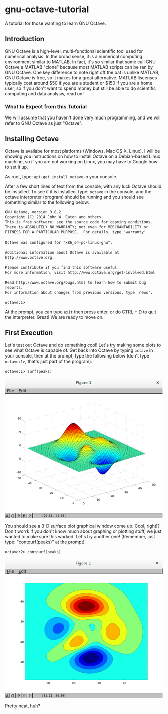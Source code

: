 # gnu-octave-tutorial
A tutorial for those wanting to learn GNU Octave.

## Introduction
GNU Octave is a high-level, multi-functional scientific tool used for numerical analysis. In the broad sense, it is a numerical computing environment similar to MATLAB. In fact, it's so similar that some call GNU Octave a MATLAB "clone" because most MATLAB scripts can be ran by GNU Octave. One key difference to note right off the bat is unlike MATLAB, GNU Octave is free, so it makes for a great alternative. MATLAB liscenses typically cost around $50 if you are a student or $150 if you are a home user, so if you don't want to spend money but still be able to do scientific computing and data analysis, read on!

### What to Expect from this Tutorial
We will assume that you haven't done very much programming, and we will refer to GNU Octave as just "Octave".

## Installing Octave
Octave is availabe for most platforms (Windows, Mac OS X, Linux). I will be showing you instructions on how to install Octave on a Debian-based Linux machine, so if you are not working on Linux, you may have to Google how to set it up.

As root, type: `apt-get install octave` in your console.

After a few short lines of text from the console, with any luck Octave should be installed. To see if it is installed, type: `octave` in the console, and the octave interpreter (program) should be running and you should see something similar to the following below:

```
GNU Octave, version 3.8.2
Copyright (C) 2014 John W. Eaton and others.
This is free software; see the source code for copying conditions.
There is ABSOLUTELY NO WARRANTY; not even for MERCHANTABILITY or
FITNESS FOR A PARTICULAR PURPOSE.  For details, type 'warranty'.

Octave was configured for "x86_64-pc-linux-gnu".

Additional information about Octave is available at http://www.octave.org.

Please contribute if you find this software useful.
For more information, visit http://www.octave.org/get-involved.html

Read http://www.octave.org/bugs.html to learn how to submit bug reports.
For information about changes from previous versions, type 'news'.

octave:1>
```

At the prompt, you can type `exit` then press enter, or do CTRL + D to quit the interpreter. Great! We are ready to move on.

## First Execution
Let's test out Octave and do something cool! Let's try making some plots to see what Octave is capable of. Get back into Octave by typing `octave` in your console, then at the prompt, type the following below (don't type `octave:1>`, that's just part of the program):

`octave:1> surf(peaks)`

![alt text](https://github.com/palmercluff/gnu-octave-tutorial/blob/master/surf_peaks.png "Picture 1")

You should see a 3-D surface plot graphical window come up. Cool, right!? Don't worrk if you don't know much about graphing or plotting stuff, we just wanted to make sure this worked. Let's try another one! (Remember, just type: "contourf(peaks)" at the prompt)

`octave:2> contourf(peaks)`

![alt text](https://github.com/palmercluff/gnu-octave-tutorial/blob/master/countorf_peaks.png "Picture 1")

Pretty neat, huh?
